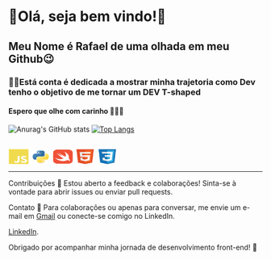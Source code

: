 <h1>🌌Olá, seja bem vindo!🌌</h1>
<h2>Meu Nome é Rafael de uma olhada em meu Github😉</h2>
<h3>👨‍🚀Está conta é dedicada a mostrar minha trajetoria como Dev tenho o objetivo de me tornar um DEV T-shaped</h3>
<h4>Espero que olhe com carinho 🚀🚀🚀</h4>


<div>
  
 ![Anurag's GitHub stats](https://github-readme-stats.vercel.app/api?username=HEROjesus&show_icons=true&theme=holi)
 [![Top Langs](https://github-readme-stats.vercel.app/api/top-langs/?username=HEROjesus&layout=compact&theme=holi)](https://github.com/HEROjesus/github-readme-stats)
</div>



<div style="display: inline_block"><br>
  <img align="center" alt="Rafa-Js" height="30" width="40" src="https://raw.githubusercontent.com/devicons/devicon/master/icons/javascript/javascript-plain.svg">
  <img align="center" alt="Rafa-Python" height="30" width="40" src="https://raw.githubusercontent.com/devicons/devicon/master/icons/python/python-original.svg">
  <img align="center" alt="Rafa-Swift" height="30" width="40" src="https://raw.githubusercontent.com/devicons/devicon/master/icons/swift/swift-original.svg">
  <img align="center" alt="Rafa-HTML" height="30" width="40" src="https://raw.githubusercontent.com/devicons/devicon/master/icons/html5/html5-original.svg">
  <img align="center" alt="Rafa-CSS" height="30" width="40" src="https://raw.githubusercontent.com/devicons/devicon/master/icons/css3/css3-original.svg">
  
</div>

<hr>
Contribuições 🤝
Estou aberto a feedback e colaborações! Sinta-se à vontade para abrir issues ou enviar pull requests.

Contato 📧
Para colaborações ou apenas para conversar, me envie um e-mail em [Gmail](rafaeldejesus200000@gmail.com) ou conecte-se comigo no LinkedIn. 

[LinkedIn](https://www.linkedin.com/in/rafael-jesus-779421208/).

Obrigado por acompanhar minha jornada de desenvolvimento front-end! 🚀
